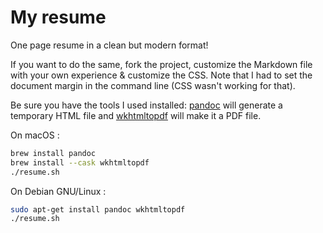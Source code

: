 # My resume

One page resume in a clean but modern format!

If you want to do the same, fork the project, customize the Markdown file with your own experience & customize the CSS. Note that I had to set the document margin in the command line (CSS wasn't working for that).

Be sure you have the tools I used installed: [pandoc](https://pandoc.org/) will generate a temporary HTML file and [wkhtmltopdf](https://wkhtmltopdf.org/) will make it a PDF file.

On macOS :

```zsh
brew install pandoc
brew install --cask wkhtmltopdf
./resume.sh
```

On Debian GNU/Linux :

```zsh
sudo apt-get install pandoc wkhtmltopdf
./resume.sh
```
